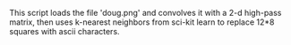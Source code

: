 This script loads the file 'doug.png' and convolves it with a 2-d high-pass matrix, then uses k-nearest neighbors from sci-kit learn to replace 12*8 squares with ascii characters. 
